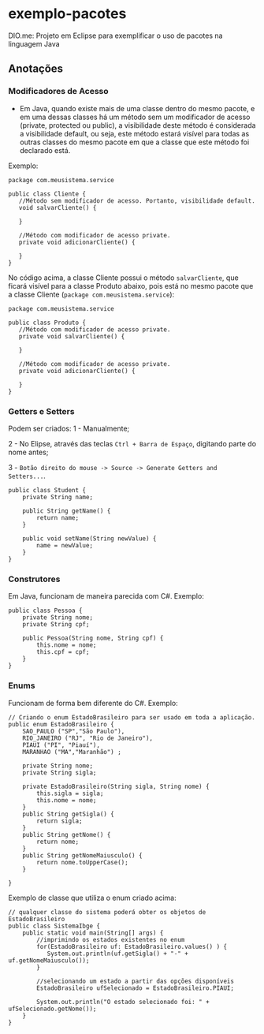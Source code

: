 # exemplo-pacotes
DIO.me: Projeto em Eclipse para exemplificar o uso de pacotes na linguagem Java

## Anotações

### Modificadores de Acesso

 - Em Java, quando existe mais de uma classe dentro do mesmo pacote,
 e em uma dessas classes há um método sem um modificador de acesso (private, protected ou public),
 a visibilidade deste método é considerada a visibilidade default, ou seja, este método estará visível
 para todas as outras classes do mesmo pacote em que a classe que este método foi declarado está.
 
 Exemplo:
 
 ```
 package com.meusistema.service
 
 public class Cliente {
	//Método sem modificador de acesso. Portanto, visibilidade default.
	void salvarCliente() {
		
	}
	
	//Método com modificador de acesso private.
	private void adicionarCliente() {
		
	}
 }
 ```
 
 No código acima, a classe Cliente possui o método `salvarCliente`, que ficará visível para a classe Produto abaixo, pois está no mesmo pacote que a classe Cliente (`package com.meusistema.service`):
  
 ```
 package com.meusistema.service
 
 public class Produto {
	//Método com modificador de acesso private.
	private void salvarCliente() {
		
	}
	
	//Método com modificador de acesso private.
	private void adicionarCliente() {
		
	}
 }
 ```
### Getters e Setters

Podem ser criados:
1 - Manualmente;

2 - No Elipse, através das teclas `Ctrl + Barra de Espaço`, digitando parte do nome antes;

3 - `Botão direito do mouse -> Source -> Generate Getters and Setters...`.

```
public class Student {
	private String name;

	public String getName() {
		return name;
	}

	public void setName(String newValue) {
		name = newValue;
	}
}
```

### Construtores

Em Java, funcionam de maneira parecida com C#. Exemplo:

```
public class Pessoa {
	private String nome;
	private String cpf;

	public Pessoa(String nome, String cpf) {
		this.nome = nome;
		this.cpf = cpf;
	}
}
```
### Enums

Funcionam de forma bem diferente do C#. Exemplo:

```
// Criando o enum EstadoBrasileiro para ser usado em toda a aplicação.
public enum EstadoBrasileiro {
	SAO_PAULO ("SP","São Paulo"),
	RIO_JANEIRO ("RJ", "Rio de Janeiro"),
	PIAUI ("PI", "Piauí"),
	MARANHAO ("MA","Maranhão") ;
	
	private String nome;
	private String sigla;
	
	private EstadoBrasileiro(String sigla, String nome) {
		this.sigla = sigla;
		this.nome = nome;
	}
	public String getSigla() {
		return sigla;
	}
	public String getNome() {
		return nome;
	}
	public String getNomeMaiusculo() {
		return nome.toUpperCase();
	}
	
}
```

Exemplo de classe que utiliza o enum criado acima:

```
// qualquer classe do sistema poderá obter os objetos de EstadoBrasileiro
public class SistemaIbge {
	public static void main(String[] args) {
		//imprimindo os estados existentes no enum
		for(EstadoBrasileiro uf: EstadoBrasileiro.values() ) {
		   System.out.println(uf.getSigla() + "-" + uf.getNomeMaiusculo());
		}
		
		//selecionando um estado a partir das opções disponíveis
		EstadoBrasileiro ufSelecionado = EstadoBrasileiro.PIAUI;
		
		System.out.println("O estado selecionado foi: " + ufSelecionado.getNome());
	}
}
```
